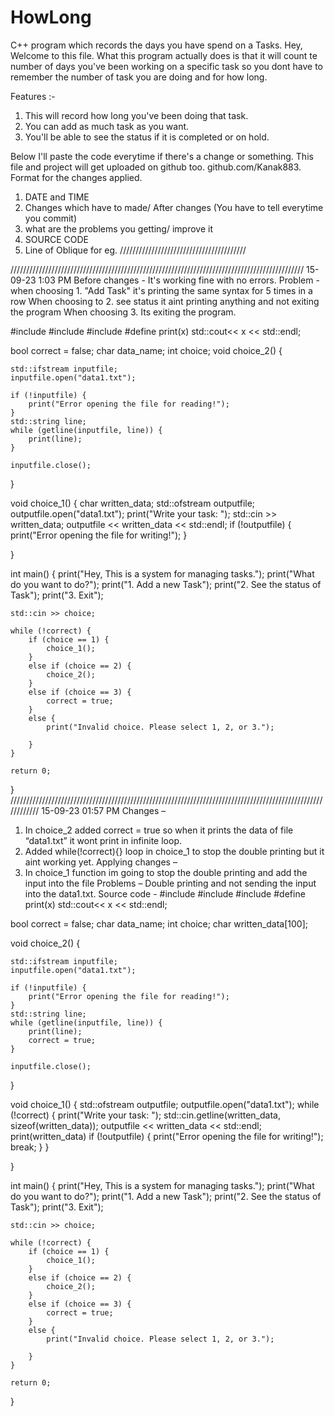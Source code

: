 # HowLong
C++ program which records the days you have spend on a Tasks.
Hey, Welcome to this file. What this program actually does is that it will count te number of days you've been working on a specific task so you dont have to remember the number of task you are doing and for how long.

 
Features :-
1. This will record how long you've been doing that task.
2. You can add as much task as you want. 
3. You'll be able to see the status if it is completed or on hold.

Below I'll paste the code everytime if there's a change or something. This file and project will get uploaded on github too. github.com/Kanak883.
Format for the changes applied.
1. DATE and TIME 
2. Changes which have to made/ After changes (You have to tell everytime you commit) 
3. what are the problems you getting/ improve it 
4. SOURCE CODE
5. Line of Oblique for eg. ////////////////////////////////////////

/////////////////////////////////////////////////////////////////////////////////////////////
				 	15-09-23 1:03 PM
Before changes - It's working fine with no errors.
Problem - when choosing 1. "Add Task" it's printing the same syntax for 5 times in a row
When choosing to 2. see status it aint printing anything and not exiting the program
When choosing 3. Its exiting the program.

#include <iostream>
#include <sstream>
#include <fstream>
#define print(x) std::cout<< x << std::endl;



bool correct = false;
char data_name;
int choice;
void choice_2() {
	
	std::ifstream inputfile;
	inputfile.open("data1.txt");

	if (!inputfile) {
		print("Error opening the file for reading!");
	}
	std::string line;
	while (getline(inputfile, line)) {
		print(line);
	}

	inputfile.close();
}

void choice_1() {
	char written_data;
	std::ofstream outputfile;
	outputfile.open("data1.txt");
	print("Write your task: ");
	std::cin >> written_data;
	outputfile << written_data << std::endl;
	if (!outputfile) {
		print("Error opening the file for writing!");
	}


}



int main() {
	print("Hey, This is a system for managing tasks.");
	print("What do you want to do?");
	print("1. Add a new Task");
	print("2. See the status of Task");
	print("3. Exit");

	std::cin >> choice;

	while (!correct) {
		if (choice == 1) {
			choice_1();
		}
		else if (choice == 2) {
			choice_2();
		}
		else if (choice == 3) {
			correct = true;
		}
		else {
			print("Invalid choice. Please select 1, 2, or 3.");

		}
	}

	return 0;
}
 ////////////////////////////////////////////////////////////////////////////////////////////////////////////
				15-09-23	01:57 PM
Changes – 
1.	In choice_2 added correct = true so when it prints the data of file “data1.txt” it wont print in infinite loop.
2.	Added while(!correct){} loop in choice_1 to stop the double printing but it aint working yet.
Applying changes – 
1.	In choice_1 function im going to stop the double printing and add the input into the file 
Problems – Double printing and not sending the input into the data1.txt.
Source code - #include <iostream>
#include <sstream>
#include <fstream>
#define print(x) std::cout<< x << std::endl;



bool correct = false;
char data_name;
int choice;
char written_data[100];


void choice_2() {
	
	std::ifstream inputfile;
	inputfile.open("data1.txt");

	if (!inputfile) {
		print("Error opening the file for reading!");
	}
	std::string line;
	while (getline(inputfile, line)) {
		print(line);
		correct = true;
	}

	inputfile.close();
}

void choice_1() {
	std::ofstream outputfile;
	outputfile.open("data1.txt");
	while (!correct) {
		print("Write your task: ");
		std::cin.getline(written_data, sizeof(written_data));
		outputfile << written_data << std::endl;
		print(written_data)
			if (!outputfile) {
				print("Error opening the file for writing!");
				break;
			}
	}

}



int main() {
	print("Hey, This is a system for managing tasks.");
	print("What do you want to do?");
	print("1. Add a new Task");
	print("2. See the status of Task");
	print("3. Exit");

	std::cin >> choice;

	while (!correct) {
		if (choice == 1) {
			choice_1();
		}
		else if (choice == 2) {
			choice_2();
		}
		else if (choice == 3) {
			correct = true;
		}
		else {
			print("Invalid choice. Please select 1, 2, or 3.");

		}
	}

	return 0;
} 


